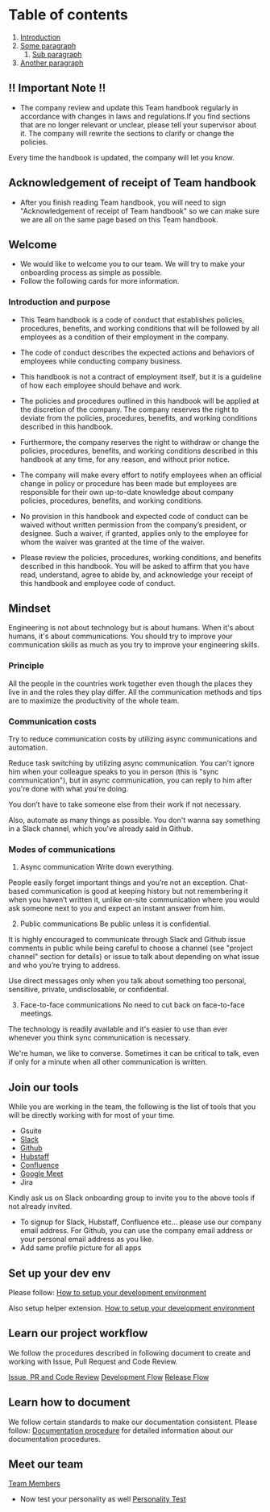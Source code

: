 # Table of contents
1. [Introduction](#introduction)
2. [Some paragraph](#paragraph1)
    1. [Sub paragraph](#subparagraph1)
3. [Another paragraph](#paragraph2)


## ‼️ Important Note ‼️
- The company review and update this Team handbook regularly in accordance with changes in laws and regulations.If you find sections that are no longer relevant or unclear, please tell your supervisor about it. The company will rewrite the sections to clarify or change the policies.

Every time the handbook is updated, the company will let you know.

## Acknowledgement of receipt of Team handbook
- After you finish reading Team handbook, you will need to sign "Acknowledgement of receipt of Team handbook" so we can make sure we are all on the same page based on this Team handbook.


## Welcome
- We would like to welcome you to our team. We will try to make your onboarding process as simple as possible.
- Follow the following cards for more information.
  
### Introduction and purpose 
- This Team handbook is a code of conduct that establishes policies, procedures, benefits, and working conditions that will be followed by all employees as a condition of their employment in the company.

- The code of conduct describes the expected actions and behaviors of employees while conducting company business.

- This handbook is not a contract of employment itself, but it is a guideline of how each employee should behave and work.

- The policies and procedures outlined in this handbook will be applied at the discretion of the company. The company reserves the right to deviate from the policies, procedures, benefits, and working conditions described in this handbook.

- Furthermore, the company reserves the right to withdraw or change the policies, procedures, benefits, and working conditions described in this handbook at any time, for any reason, and without prior notice.

- The company will make every effort to notify employees when an official change in policy or procedure has been made but employees are responsible for their own up-to-date knowledge about company policies, procedures, benefits, and working conditions.

- No provision in this handbook and expected code of conduct can be waived without written permission from the company’s president, or designee. Such a waiver, if granted, applies only to the employee for whom the waiver was granted at the time of the waiver.

- Please review the policies, procedures, working conditions, and benefits described in this handbook. You will be asked to affirm that you have read, understand, agree to abide by, and acknowledge your receipt of this handbook and employee code of conduct.

## Mindset
Engineering is not about technology but is about humans. When it's about humans, it's about communications. You should try to improve your communication skills as much as you try to improve your engineering skills.

### Principle
All the people in the countries work together even though the places they live in and the roles they play differ. 
All the communication methods and tips are to maximize the productivity of the whole team.

### Communication costs
Try to reduce communication costs by utilizing async communications and automation.

Reduce task switching by utilizing async communication. You can't ignore him when your colleague speaks to you in person (this is "sync communication"), but in async communication, you can reply to him after you're done with what you're doing.

You don’t have to take someone else from their work if not necessary.

Also, automate as many things as possible. You don't wanna say something in a Slack channel, which you've already said in Github.

### Modes of communications
1. Async communication
Write down everything.

People easily forget important things and you’re not an exception. Chat-based communication is good at keeping history but not remembering it when you haven’t written it, unlike on-site communication where you would ask someone next to you and expect an instant answer from him.

2. Public communications
Be public unless it is confidential.

It is highly encouraged to communicate through Slack and Github issue comments in public while being careful to choose a channel (see "project channel" section for details) or issue to talk about depending on what issue and who you’re trying to address.

Use direct messages only when you talk about something too personal, sensitive, private, undisclosable, or confidential.

3. Face-to-face communications
No need to cut back on face-to-face meetings.

The technology is readily available and it's easier to use than ever whenever you think sync communication is necessary.

We're human, we like to converse. Sometimes it can be critical to talk, even if only for a minute when all other communication is written.

## Join our tools
While you are working in the team, the following is the list of tools that you will be directly working with for most of your time.

- Gsuite
- [Slack](https://namespace-team.slack.com/ "‌")
- [Github](https://github.com/namespace-team "‌")
- [Hubstaff](https://app.hubstaff.com/dashboard/81024/team "‌")
- [Confluence](https://namespace-inc.atlassian.net/wiki/spaces/NI/overview "‌")
- [Google Meet](https://meet.google.com/ "‌")
- Jira

Kindly ask us on Slack onboarding group to invite you to the above tools if not already invited.

- To signup for Slack, Hubstaff, Confluence etc... please use our company email address. For Github, you can use the company email address or your personal email address as you like.
- Add same profile picture for all apps

## Set up your dev env
Please follow:
[How to setup your development environment]("https://namespace-inc.atlassian.net/wiki/spaces/NI/pages/132612122/How+to+Setup+your+development+environment")

Also setup helper extension.
[How to setup your development environment]("https://namespace-inc.atlassian.net/l/c/4J2P302E")


## Learn our project workflow
We follow the procedures described in following document to create and working with Issue, Pull Request and Code Review.

[Issue, PR and Code Review](https://namespace-inc.atlassian.net/wiki/spaces/NI/pages/52264961/Issue+PR+and+Code+review)
[Development Flow](https://namespace-inc.atlassian.net/wiki/spaces/NI/pages/109543960/Development)
[Release Flow](https://namespace-inc.atlassian.net/wiki/spaces/NI/pages/128352333/Release)

## Learn how to document
We follow certain standards to make our documentation consistent.
Please follow:  [Documentation procedure](https://namespace-inc.atlassian.net/wiki/spaces/NI/pages/119308537/Draft+Documentation) for detailed information about our documentation procedures.

## Meet our team
[Team Members](https://namespace-inc.atlassian.net/wiki/spaces/NI/pages/edit-v2/1786937367)
- Now test your personality as well 
[Personality Test](https://www.16personalities.com/free-personality-test)

